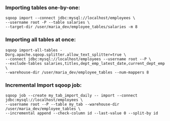 ### Importing tables one-by-one:
```
sqoop import --connect jdbc:mysql://localhost/employees \
--username root -P --table salaries \
--target-dir /user/maria_dev/employee_tables/salaries -m 8
```

### Importing all tables at once:
```
sqoop import-all-tables -Dorg.apache.sqoop.splitter.allow_text_splitter=true \
--connect jdbc:mysql://localhost/employees --username root --P \
--exclude-tables salaries,titles,dept_emp_latest_date,current_dept_emp \
--warehouse-dir /user/maria_dev/employee_tables --num-mappers 8
```

### Incremental Import sqoop job:
```
sqoop job --create my_tab_import_daily -- import --connect jdbc:mysql://localhost/employees \
--username root --P --table my_tab --warehouse-dir /user/maria_dev/employee_tables \
--incremental append --check-column id --last-value 0 --split-by id
 ```
